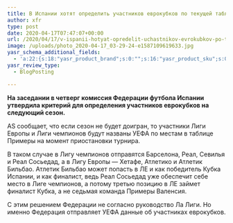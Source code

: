 ```yaml
---
title: В Испании хотят определить участников еврокубков по текущей таблице
author: xfr
type: post
date: 2020-04-17T07:47:07+00:00
url: /2020/04/17/v-ispanii-hotyat-opredelit-uchastnikov-evrokubkov-po-tekushhej-tablicze/
image: /uploads/photo_2020-04-17_03-29-24-e1587109619633.jpg
yasr_schema_additional_fields:
  - 'a:22:{s:18:"yasr_product_brand";s:0:"";s:16:"yasr_product_sku";s:0:"";s:37:"yasr_product_global_identifier_select";s:5:"gtin8";s:36:"yasr_product_global_identifier_value";s:0:"";s:18:"yasr_product_price";s:0:"";s:27:"yasr_product_price_currency";s:0:"";s:30:"yasr_product_price_valid_until";s:0:"";s:31:"yasr_product_price_availability";s:12:"Discontinued";s:22:"yasr_product_price_url";s:0:"";s:26:"yasr_localbusiness_address";s:0:"";s:29:"yasr_localbusiness_pricerange";s:0:"";s:28:"yasr_localbusiness_telephone";s:0:"";s:20:"yasr_recipe_cooktime";s:0:"";s:23:"yasr_recipe_description";s:0:"";s:20:"yasr_recipe_keywords";s:0:"";s:21:"yasr_recipe_nutrition";s:0:"";s:20:"yasr_recipe_preptime";s:0:"";s:26:"yasr_recipe_recipecategory";s:0:"";s:25:"yasr_recipe_recipecuisine";s:0:"";s:28:"yasr_recipe_recipeingredient";s:0:"";s:30:"yasr_recipe_recipeinstructions";s:0:"";s:17:"yasr_recipe_video";s:0:"";}'
yasr_review_type:
  - BlogPosting

---
```

**На заседании в четверг комиссия Федерации футбола Испании утвердила критерий для определения участников еврокубков на следующий сезон.**

AS сообщает, что если сезон не будет доигран, то участники Лиги Европы и Лиги чемпионов будут названы УЕФА по местам в таблице Примеры на момент приостановки турнира.

В таком случае в Лигу чемпионов отправятся Барселона, Реал, Севилья и Реал Сосьедад, а в Лигу Европы &#8212; Хетафе, Атлетико и Атлетик Бильбао. Атлетик Бильбао может попасть в ЛЕ и как победитель Кубка Испании, и как финалист, ведь Реал Сосьедад уже обеспечит себе место в Лиге чемпионов, а потому третью позицию в ЛЕ займет финалист Кубка, а не седьмая команда Примеры Валенсия.

С этим решением Федерации не согласно руководство Ла Лиги. Но именно Федерация отправляет УЕФА данные об участниках еврокубков.